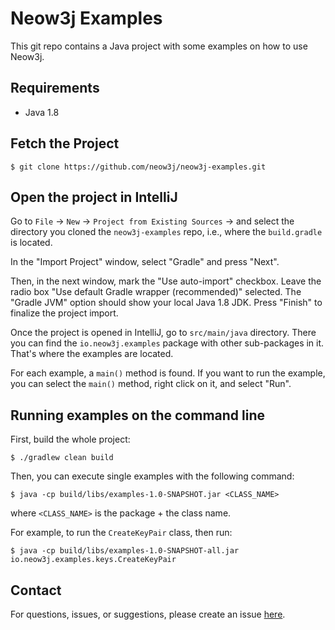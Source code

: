 # Neow3j Examples

This git repo contains a Java project with some examples on how to use Neow3j.

## Requirements

* Java 1.8

## Fetch the Project

```
$ git clone https://github.com/neow3j/neow3j-examples.git
```

## Open the project in IntelliJ

Go to `File` -> `New` -> `Project from Existing Sources` -> and select the
directory you cloned the `neow3j-examples` repo, i.e., where the `build.gradle` is located.

In the "Import Project" window, select "Gradle" and press "Next".

Then, in the next window, mark the "Use auto-import" checkbox. Leave the
radio box "Use default Gradle wrapper (recommended)" selected. The "Gradle JVM"
option should show your local Java 1.8 JDK. Press "Finish" to finalize the
project import.

Once the project is opened in IntelliJ, go to `src/main/java` directory.
There you can find the `io.neow3j.examples` package with other sub-packages in it.
That's where the examples are located.

For each example, a `main()` method is found. If you want to run
the example, you can select the `main()` method, right click on it,
and select "Run".

## Running examples on the command line

First, build the whole project:

```
$ ./gradlew clean build
```

Then, you can execute single examples with the following command:

```
$ java -cp build/libs/examples-1.0-SNAPSHOT.jar <CLASS_NAME>
```

where `<CLASS_NAME>` is the package + the class name.

For example, to run the `CreateKeyPair` class, then run:

```
$ java -cp build/libs/examples-1.0-SNAPSHOT-all.jar io.neow3j.examples.keys.CreateKeyPair
```

## Contact

For questions, issues, or suggestions, please create an issue [here](https://github.com/neow3j/neow3j/issues).
